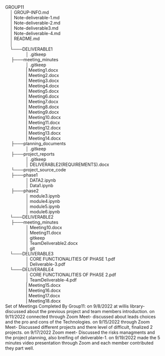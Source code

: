 GROUP11<br>
&nbsp;&nbsp;&nbsp;&nbsp;│   GROUP-INFO.md<br>
&nbsp;&nbsp;&nbsp;&nbsp;│   Note-deliverable-1.md<br>
&nbsp;&nbsp;&nbsp;&nbsp;│   Note-deliverable-2.md<br>
&nbsp;&nbsp;&nbsp;&nbsp;│   Note-deliverable3.md<br>
&nbsp;&nbsp;&nbsp;&nbsp;│   Note-deliverable-4.md<br>
&nbsp;&nbsp;&nbsp;&nbsp;│   README.md<br>
&nbsp;&nbsp;&nbsp;&nbsp;│<br>
&nbsp;&nbsp;&nbsp;&nbsp;└───DELIVERABLE1<br>
&nbsp;&nbsp;&nbsp;&nbsp;&nbsp;&nbsp;&nbsp;&nbsp;&nbsp;&nbsp;&nbsp;&nbsp;&nbsp;&nbsp;&nbsp;&nbsp;    │   .gitkeep<br>
 &nbsp;&nbsp;&nbsp;&nbsp;   ├───meeting_minutes<br>
&nbsp;&nbsp;&nbsp;&nbsp;&nbsp;&nbsp;&nbsp;&nbsp;&nbsp;&nbsp;&nbsp;&nbsp;&nbsp;&nbsp;&nbsp;&nbsp;     │       .gitkeep<br>
&nbsp;&nbsp;&nbsp;&nbsp;&nbsp;&nbsp;&nbsp;&nbsp;&nbsp;&nbsp;&nbsp;&nbsp;&nbsp;&nbsp;&nbsp;&nbsp;     |       Meeting1.docx<br>
&nbsp;&nbsp;&nbsp;&nbsp;&nbsp;&nbsp;&nbsp;&nbsp;&nbsp;&nbsp;&nbsp;&nbsp;&nbsp;&nbsp;&nbsp;&nbsp;     |       Meeting2.docx<br>
&nbsp;&nbsp;&nbsp;&nbsp;&nbsp;&nbsp;&nbsp;&nbsp;&nbsp;&nbsp;&nbsp;&nbsp;&nbsp;&nbsp;&nbsp;&nbsp;     |       Meeting3.docx<br>
&nbsp;&nbsp;&nbsp;&nbsp;&nbsp;&nbsp;&nbsp;&nbsp;&nbsp;&nbsp;&nbsp;&nbsp;&nbsp;&nbsp;&nbsp;&nbsp;     |       Meeting4.docx<br>
&nbsp;&nbsp;&nbsp;&nbsp;&nbsp;&nbsp;&nbsp;&nbsp;&nbsp;&nbsp;&nbsp;&nbsp;&nbsp;&nbsp;&nbsp;&nbsp;     |       Meeting5.docx<br>
&nbsp;&nbsp;&nbsp;&nbsp;&nbsp;&nbsp;&nbsp;&nbsp;&nbsp;&nbsp;&nbsp;&nbsp;&nbsp;&nbsp;&nbsp;&nbsp;     |       Meeting6.docx<br>
&nbsp;&nbsp;&nbsp;&nbsp;&nbsp;&nbsp;&nbsp;&nbsp;&nbsp;&nbsp;&nbsp;&nbsp;&nbsp;&nbsp;&nbsp;&nbsp;     |       Meeting7.docx<br>
&nbsp;&nbsp;&nbsp;&nbsp;&nbsp;&nbsp;&nbsp;&nbsp;&nbsp;&nbsp;&nbsp;&nbsp;&nbsp;&nbsp;&nbsp;&nbsp;     |       Meeting8.docx<br>
&nbsp;&nbsp;&nbsp;&nbsp;&nbsp;&nbsp;&nbsp;&nbsp;&nbsp;&nbsp;&nbsp;&nbsp;&nbsp;&nbsp;&nbsp;&nbsp;     |       Meeting9.docx<br>
&nbsp;&nbsp;&nbsp;&nbsp;&nbsp;&nbsp;&nbsp;&nbsp;&nbsp;&nbsp;&nbsp;&nbsp;&nbsp;&nbsp;&nbsp;&nbsp;     |       Meeting10.docx<br>
&nbsp;&nbsp;&nbsp;&nbsp;&nbsp;&nbsp;&nbsp;&nbsp;&nbsp;&nbsp;&nbsp;&nbsp;&nbsp;&nbsp;&nbsp;&nbsp;     |       Meeting11.docx<br>
&nbsp;&nbsp;&nbsp;&nbsp;&nbsp;&nbsp;&nbsp;&nbsp;&nbsp;&nbsp;&nbsp;&nbsp;&nbsp;&nbsp;&nbsp;&nbsp;     |       Meeting12.docx<br>
&nbsp;&nbsp;&nbsp;&nbsp;&nbsp;&nbsp;&nbsp;&nbsp;&nbsp;&nbsp;&nbsp;&nbsp;&nbsp;&nbsp;&nbsp;&nbsp;     |       Meeting13.docx<br>
&nbsp;&nbsp;&nbsp;&nbsp;&nbsp;&nbsp;&nbsp;&nbsp;&nbsp;&nbsp;&nbsp;&nbsp;&nbsp;&nbsp;&nbsp;&nbsp;    |       Meeting14.docx<br>
 &nbsp;&nbsp;&nbsp;&nbsp;     ├───planning_documents<br>
 &nbsp;&nbsp;&nbsp;&nbsp;&nbsp;&nbsp;&nbsp;&nbsp;&nbsp;&nbsp;&nbsp;&nbsp;&nbsp;&nbsp;&nbsp;&nbsp;   │       .gitkeep<br>
 &nbsp;&nbsp;&nbsp;&nbsp;     ├───project_reports<br>
&nbsp;&nbsp;&nbsp;&nbsp;&nbsp;&nbsp;&nbsp;&nbsp;&nbsp;&nbsp;&nbsp;&nbsp;&nbsp;&nbsp;&nbsp;&nbsp;    │       .gitkeep<br>
&nbsp;&nbsp;&nbsp;&nbsp;&nbsp;&nbsp;&nbsp;&nbsp;&nbsp;&nbsp;&nbsp;&nbsp;&nbsp;&nbsp;&nbsp;&nbsp;    │       DELIVERABLE2(REQUIREMENTS).docx<br>
 &nbsp;&nbsp;&nbsp;&nbsp;     └───project_source_code<br>
  &nbsp;&nbsp;&nbsp;&nbsp;   ├───phase1<br>
  &nbsp;&nbsp;&nbsp;&nbsp;&nbsp;&nbsp;&nbsp;&nbsp;&nbsp;&nbsp;&nbsp;&nbsp;&nbsp;&nbsp;&nbsp;&nbsp;    │         DATA2.ipynb<br>
&nbsp;&nbsp;&nbsp;&nbsp;&nbsp;&nbsp;&nbsp;&nbsp;&nbsp;&nbsp;&nbsp;&nbsp;&nbsp;&nbsp;&nbsp;&nbsp;    │         Data1.ipynb<br>
&nbsp;&nbsp;&nbsp;&nbsp;   ├───phase2<br>
  &nbsp;&nbsp;&nbsp;&nbsp;&nbsp;&nbsp;&nbsp;&nbsp;&nbsp;&nbsp;&nbsp;&nbsp;&nbsp;&nbsp;&nbsp;&nbsp;    │         module3.ipynb<br>
  &nbsp;&nbsp;&nbsp;&nbsp;&nbsp;&nbsp;&nbsp;&nbsp;&nbsp;&nbsp;&nbsp;&nbsp;&nbsp;&nbsp;&nbsp;&nbsp;    │         module4.ipynb<br>
  &nbsp;&nbsp;&nbsp;&nbsp;&nbsp;&nbsp;&nbsp;&nbsp;&nbsp;&nbsp;&nbsp;&nbsp;&nbsp;&nbsp;&nbsp;&nbsp;    │         module5.ipynb<br>
  &nbsp;&nbsp;&nbsp;&nbsp;&nbsp;&nbsp;&nbsp;&nbsp;&nbsp;&nbsp;&nbsp;&nbsp;&nbsp;&nbsp;&nbsp;&nbsp;    │         module6.ipynb<br>
&nbsp;&nbsp;&nbsp;&nbsp;└───DELIVERABLE2<br>
 &nbsp;&nbsp;&nbsp;&nbsp;   ├───meeting_minutes<br>
 &nbsp;&nbsp;&nbsp;&nbsp;&nbsp;&nbsp;&nbsp;&nbsp;&nbsp;&nbsp;&nbsp;&nbsp;&nbsp;&nbsp;&nbsp;&nbsp;     │       Meeting10.docx<br>
 &nbsp;&nbsp;&nbsp;&nbsp;&nbsp;&nbsp;&nbsp;&nbsp;&nbsp;&nbsp;&nbsp;&nbsp;&nbsp;&nbsp;&nbsp;&nbsp;     │       Meeting11.docx<br>
 &nbsp;&nbsp;&nbsp;&nbsp;&nbsp;&nbsp;&nbsp;&nbsp;&nbsp;&nbsp;&nbsp;&nbsp;&nbsp;&nbsp;&nbsp;&nbsp;     │       gitkeep<br>
&nbsp;&nbsp;&nbsp;&nbsp;&nbsp;&nbsp;&nbsp;&nbsp;&nbsp;&nbsp;&nbsp;&nbsp;&nbsp;&nbsp;&nbsp;&nbsp;    │   TeamDeliverable2.docx<br>
&nbsp;&nbsp;&nbsp;&nbsp;&nbsp;&nbsp;&nbsp;&nbsp;&nbsp;&nbsp;&nbsp;&nbsp;&nbsp;&nbsp;&nbsp;&nbsp;    │   git<br>
&nbsp;&nbsp;&nbsp;&nbsp;└───DELIVERABLE3<br>
&nbsp;&nbsp;&nbsp;&nbsp;&nbsp;&nbsp;&nbsp;&nbsp;&nbsp;&nbsp;&nbsp;&nbsp;&nbsp;&nbsp;&nbsp;&nbsp;    │   CORE FUNCTIONALITIES OF PHASE 1.pdf<br>
&nbsp;&nbsp;&nbsp;&nbsp;&nbsp;&nbsp;&nbsp;&nbsp;&nbsp;&nbsp;&nbsp;&nbsp;&nbsp;&nbsp;&nbsp;&nbsp;    │   Deliverable-3.pdf<br>
&nbsp;&nbsp;&nbsp;&nbsp;└───DELIVERABLE4<br>
&nbsp;&nbsp;&nbsp;&nbsp;&nbsp;&nbsp;&nbsp;&nbsp;&nbsp;&nbsp;&nbsp;&nbsp;&nbsp;&nbsp;&nbsp;&nbsp;    │   CORE FUNCTIONALITIES OF PHASE 2.pdf<br>
&nbsp;&nbsp;&nbsp;&nbsp;&nbsp;&nbsp;&nbsp;&nbsp;&nbsp;&nbsp;&nbsp;&nbsp;&nbsp;&nbsp;&nbsp;&nbsp;    │   TeamDeliverable-4.pdf<br>
&nbsp;&nbsp;&nbsp;&nbsp;&nbsp;&nbsp;&nbsp;&nbsp;&nbsp;&nbsp;&nbsp;&nbsp;&nbsp;&nbsp;&nbsp;&nbsp;     |       Meeting15.docx<br>
&nbsp;&nbsp;&nbsp;&nbsp;&nbsp;&nbsp;&nbsp;&nbsp;&nbsp;&nbsp;&nbsp;&nbsp;&nbsp;&nbsp;&nbsp;&nbsp;     |       Meeting16.docx<br>
&nbsp;&nbsp;&nbsp;&nbsp;&nbsp;&nbsp;&nbsp;&nbsp;&nbsp;&nbsp;&nbsp;&nbsp;&nbsp;&nbsp;&nbsp;&nbsp;     |       Meeting17.docx<br>
&nbsp;&nbsp;&nbsp;&nbsp;&nbsp;&nbsp;&nbsp;&nbsp;&nbsp;&nbsp;&nbsp;&nbsp;&nbsp;&nbsp;&nbsp;&nbsp;     |       Meeting18.docx<br>
Set of Meetings Completed By Group11:
        on 9/8/2022 at willis library- discussed about the previous project  and team members introduction.
        on 9/11/2022 connected through Zoom Meet- discussed about leads choices and the pro and cons of the Technologies.
        on 9/15/2022 through Zoom Meet- Discussed different projects and there level of difficult, finalized 2 projects.
        on 9/17/2022 Zoom meet- Discussed the risks managments and the project planning, also breifing of deliverable-1.
        on 9/19/2022 made the 5 minutes video presentation through Zoom and each member contributed they part well.

